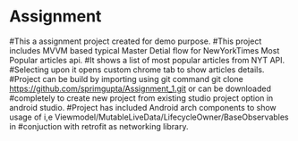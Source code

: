 # Assignment
#This a assignment project created for demo purpose.
#This project includes MVVM based typical Master Detial flow for NewYorkTimes Most Popular articles api.
#It shows a list of most popular articles from NYT API.
#Selecting upon it opens custom chrome tab to show articles details.
#Project can be build by importing using git command git clone https://github.com/sprimgupta/Assignment_1.git or can be downloaded #completely to create new project from existing studio project option in android studio.
#Project has included Android arch components to show usage of i,e Viewmodel/MutableLiveData/LifecycleOwner/BaseObservables in #conjuction with retrofit as networking library.

